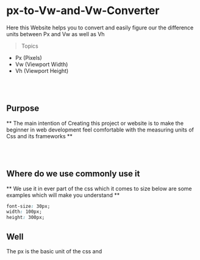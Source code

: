 # px-to-Vw-and-Vw-Converter

Here this Website helps you to convert and easily figure our the difference units between Px and Vw as well as Vh

> Topics

- Px (Pixels)
- Vw (Viewport Width)
- Vh (Viewport Height)

<br>
<br>

## Purpose

** The main intention of Creating this project or website is to make the beginner in web development feel comfortable with the measuring units of Css and its frameworks **

<br>
<br>

## Where do we use commonly use it

** We use it in ever part of the css which it comes to size below are some examples which will make you understand **

```css
font-size: 30px;
width: 100px;
height: 300px;
```

## Well

The px is the basic unit of the css and
